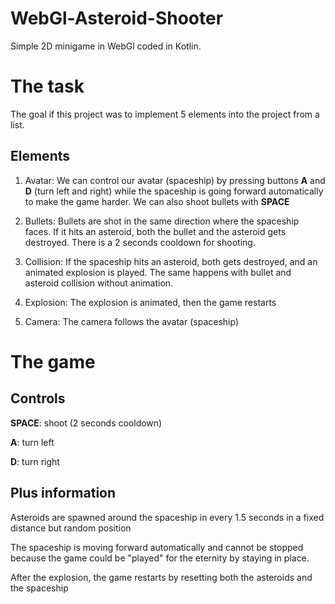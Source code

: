 # WebGl-Asteroid-Shooter
Simple 2D minigame in WebGl coded in Kotlin.

# The task
The goal if this project was to implement 5 elements into the project from a list.
## Elements
1. Avatar: We can control our avatar (spaceship) by pressing buttons **A** and **D** (turn left and right) while the spaceship is going forward automatically to make the game harder. We can also shoot bullets with **SPACE**

2. Bullets: Bullets are shot in the same direction where the spaceship faces. If it hits an asteroid, both the bullet and the asteroid gets destroyed. There is a 2 seconds cooldown for shooting.

3. Collision: If the spaceship hits an asteroid, both gets destroyed, and an animated explosion is played. The same happens with bullet and asteroid collision without animation.

4. Explosion: The explosion is animated, then the game restarts

5. Camera: The camera follows the avatar (spaceship)

# The game
## Controls
**SPACE**: shoot (2 seconds cooldown)

**A**: turn left

**D**: turn right

## Plus information
Asteroids are spawned around the spaceship in every 1.5 seconds in a fixed distance but random position

The spaceship is moving forward automatically and cannot be stopped because the game could be "played" for the eternity by staying in place.

After the explosion, the game restarts by resetting both the asteroids and the spaceship
